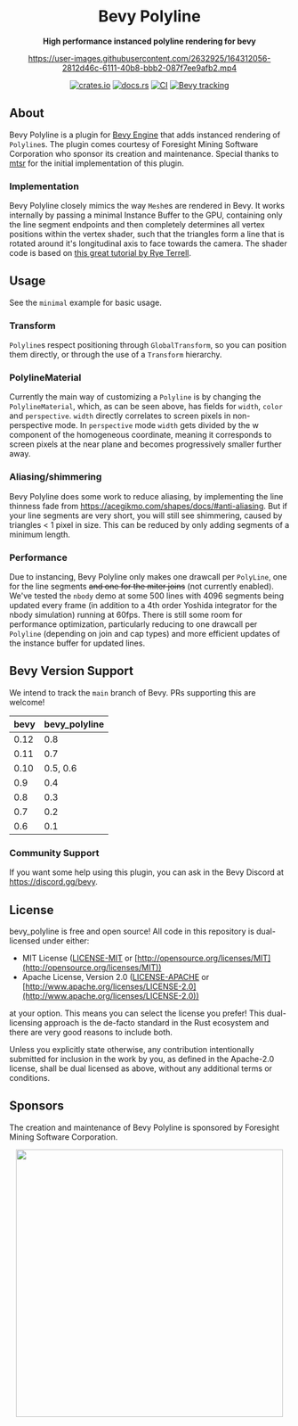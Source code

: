 <div align="center">

# Bevy Polyline

**High performance instanced polyline rendering for bevy**

<https://user-images.githubusercontent.com/2632925/164312056-2812d46c-6111-40b8-bbb2-087f7ee9afb2.mp4>

[![crates.io](https://img.shields.io/crates/v/bevy_polyline)](https://crates.io/crates/bevy_polyline)
[![docs.rs](https://docs.rs/bevy_polyline/badge.svg)](https://docs.rs/bevy_polyline)
[![CI](https://github.com/ForesightMiningSoftwareCorporation/bevy_polyline/workflows/CI/badge.svg?branch=main)](https://github.com/ForesightMiningSoftwareCorporation/bevy_polyline/actions?query=workflow%3A%22CI%22+branch%3Amain)
[![Bevy tracking](https://img.shields.io/badge/Bevy%20tracking-main-lightblue)](https://github.com/bevyengine/bevy/blob/main/docs/plugins_guidelines.md#main-branch-tracking)

</div>

## About

Bevy Polyline is a plugin for [Bevy Engine](https://bevyengine.org/) that adds instanced rendering of `Polyline`s. The plugin comes courtesy of Foresight Mining Software Corporation who sponsor its creation and maintenance. Special thanks to [mtsr](https://github.com/mtsr) for the initial implementation of this plugin.

### Implementation

Bevy Polyline closely mimics the way `Mesh`es are rendered in Bevy. It works internally by passing a minimal Instance Buffer to the GPU, containing only the line segment endpoints and then completely determines all vertex positions within the vertex shader, such that the triangles form a line that is rotated around it's longitudinal axis to face towards the camera. The shader code is based on [this great tutorial by Rye Terrell](https://wwwtyro.net/2019/11/18/instanced-lines.html).

## Usage

See the `minimal` example for basic usage.

### Transform

`Polyline`s respect positioning through `GlobalTransform`, so you can position them directly, or through the use of a `Transform` hierarchy.

### PolylineMaterial

Currently the main way of customizing a `Polyline` is by changing the `PolylineMaterial`, which, as can be seen above, has fields for `width`, `color` and `perspective`. `width` directly correlates to screen pixels in non-perspective mode. In `perspective` mode `width` gets divided by the w component of the homogeneous coordinate, meaning it corresponds to screen pixels at the near plane and becomes progressively smaller further away.

### Aliasing/shimmering

Bevy Polyline does some work to reduce aliasing, by implementing the line thinness fade from <https://acegikmo.com/shapes/docs/#anti-aliasing>. But if your line segments are very short, you will still see shimmering, caused by triangles < 1 pixel in size. This can be reduced by only adding segments of a minimum length.

### Performance

Due to instancing, Bevy Polyline only makes one drawcall per `PolyLine`, one for the line segments ~~and one for the miter joins~~ (not currently enabled). We've tested the `nbody` demo at some 500 lines with 4096 segments being updated every frame (in addition to a 4th order Yoshida integrator for the nbody simulation) running at 60fps. There is still some room for performance optimization, particularly reducing to one drawcall per `Polyline` (depending on join and cap types) and more efficient updates of the instance buffer for updated lines.

## Bevy Version Support

We intend to track the `main` branch of Bevy. PRs supporting this are welcome!

| bevy | bevy_polyline |
| ---- | ------------- |
| 0.12 | 0.8           |
| 0.11 | 0.7           |
| 0.10 | 0.5, 0.6      |
| 0.9  | 0.4           |
| 0.8  | 0.3           |
| 0.7  | 0.2           |
| 0.6  | 0.1           |

### Community Support

If you want some help using this plugin, you can ask in the Bevy Discord at <https://discord.gg/bevy>.

## License

bevy_polyline is free and open source! All code in this repository is dual-licensed under either:

* MIT License ([LICENSE-MIT](LICENSE-MIT) or [http://opensource.org/licenses/MIT](http://opensource.org/licenses/MIT))
* Apache License, Version 2.0 ([LICENSE-APACHE](LICENSE-APACHE) or [http://www.apache.org/licenses/LICENSE-2.0](http://www.apache.org/licenses/LICENSE-2.0))

at your option. This means you can select the license you prefer! This dual-licensing approach is the de-facto standard in the Rust ecosystem and there are very good reasons to include both.

Unless you explicitly state otherwise, any contribution intentionally submitted for inclusion in the work by you, as defined in the Apache-2.0 license, shall be dual licensed as above, without any additional terms or conditions.

## Sponsors

The creation and maintenance of Bevy Polyline is sponsored by Foresight Mining Software Corporation.

<div align="center">
<img width="480" src="https://github.com/ForesightMiningSoftwareCorporation/bevy_polyline/assets/2632925/035000f5-94bb-4e8a-9ae1-8f830a331d03"/>
</div>
